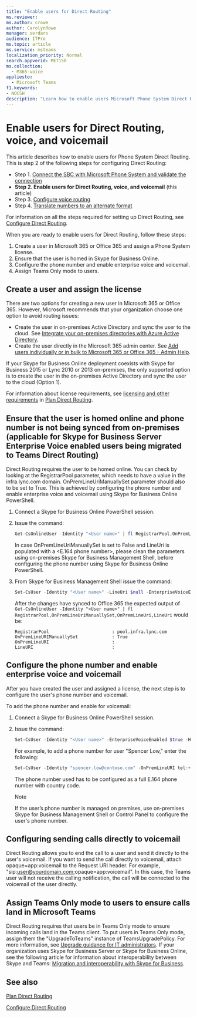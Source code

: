 ```yaml
---
title: "Enable users for Direct Routing"
ms.reviewer: 
ms.author: crowe
author: CarolynRowe
manager: serdars
audience: ITPro
ms.topic: article
ms.service: msteams
localization_priority: Normal
search.appverid: MET150
ms.collection: 
  - M365-voice
appliesto: 
  - Microsoft Teams
f1.keywords:
- NOCSH
description: "Learn how to enable users Microsoft Phone System Direct Routing."
---
```


# Enable users for Direct Routing, voice, and voicemail

This article describes how to enable users for Phone System Direct Routing.  This is step 2 of the following steps for configuring Direct Routing:

- Step 1. [Connect the SBC with Microsoft Phone System and validate the connection](direct-routing-connect-the-sbc.md) 
- **Step 2. Enable users for Direct Routing, voice, and voicemail**   (this article)
- Step 3. [Configure voice routing](direct-routing-voice-routing.md)
- Step 4. [Translate numbers to an alternate format](direct-routing-translate-numbers.md) 


For information on all the steps required for setting up Direct Routing, see [Configure Direct Routing](direct-routing-configure.md).

When you are ready to enable users for Direct Routing, follow these steps: 

1. Create a user in Microsoft 365 or Office 365 and assign a Phone System license. 
2. Ensure that the user is homed in Skype for Business Online. 
3. Configure the phone number and enable enterprise voice and voicemail. 
4. Assign Teams Only mode to users.

## Create a user and assign the license 

There are two options for creating a new user in Microsoft 365 or Office 365. However, Microsoft recommends that your organization choose one option to avoid routing issues: 

- Create the user in on-premises Active Directory and sync the user to the cloud. See [Integrate your on-premises directories with Azure Active Directory](https://docs.microsoft.com/azure/active-directory/connect/active-directory-aadconnect).
- Create the user directly in the Microsoft 365 admin center. See [Add users individually or in bulk to Microsoft 365 or Office 365 - Admin Help](https://support.office.com/article/Add-users-individually-or-in-bulk-to-Office-365-Admin-Help-1970f7d6-03b5-442f-b385-5880b9c256ec). 

If your Skype for Business Online deployment coexists with Skype for Business 2015 or Lync 2010 or 2013 on-premises, the only supported option is to create the user in the on-premises Active Directory and sync the user to the cloud (Option 1). 

For information about license requirements, see [licensing and other requirements](direct-routing-plan.md#licensing-and-other-requirements) in [Plan Direct Routing](direct-routing-plan.md).

## Ensure that the user is homed online and phone number is not being synced from on-premises (applicable for Skype for Business Server Enterprise Voice enabled users being migrated to Teams Direct Routing)

Direct Routing requires the user to be homed online. You can check by looking at the RegistrarPool parameter, which needs to have a value in the infra.lync.com domain. 
OnPremLineUriManuallySet parameter should also to be set to True. This is achieved by configuring the phone number and enable enterprise voice and voicemail using Skype for Business Online PowerShell.

1. Connect a Skype for Business Online PowerShell session.

2. Issue the command: 

    ```PowerShell
    Get-CsOnlineUser -Identity "<User name>" | fl RegistrarPool,OnPremLineUriManuallySet,OnPremLineUri,LineUri
    ``` 
    In case OnPremLineUriManuallySet is set to False and LineUri is populated with a <E.164 phone number>, please clean the parameters using on-premises Skype for Business Management Shell, before configuring the phone number using Skype for Business Online PowerShell. 

1. From Skype for Business Management Shell issue the command: 

   ```PowerShell
   Set-CsUser -Identity "<User name>" -LineUri $null -EnterpriseVoiceEnabled $False -HostedVoiceMail $False
    ``` 
   After the changes have synced to Office 365 the expected output of `Get-CsOnlineUser -Identity "<User name>" | fl RegistrarPool,OnPremLineUriManuallySet,OnPremLineUri,LineUri` would be:

   ```console
   RegistrarPool                        : pool.infra.lync.com
   OnPremLineURIManuallySet             : True
   OnPremLineURI                        : 
   LineURI                              : 
   ```

## Configure the phone number and enable enterprise voice and voicemail 

After you have created the user and assigned a license, the next step is to configure the user's phone number and voicemail. 

To add the phone number and enable for voicemail:
 
1. Connect a Skype for Business Online PowerShell session. 

2. Issue the command: 
 
    ```PowerShell
    Set-CsUser -Identity "<User name>" -EnterpriseVoiceEnabled $true -HostedVoiceMail $true -OnPremLineURI tel:<E.164 phone number>
    ```
    
    For example, to add a phone number for user "Spencer Low," enter the following: 

    ```PowerShell
    Set-CsUser -Identity "spencer.low@contoso.com" -OnPremLineURI tel:+14255388797 -EnterpriseVoiceEnabled $true -HostedVoiceMail $true
    ```

    The phone number used has to be configured as a full E.164 phone number with country code. 

    > [!NOTE]
    > If the user’s phone number is managed on premises, use on-premises Skype for Business Management Shell or Control Panel to configure the user's phone number. 


## Configuring sending calls directly to voicemail

Direct Routing allows you to end the call to a user and send it directly to the user's voicemail. If you want to send the call directly to voicemail, attach opaque=app:voicemail to the Request URI header. For example, "sip:user@yourdomain.com;opaque=app:voicemail". In this case, the Teams user will not receive the calling notification, the call will be connected to the voicemail of the user directly.

## Assign Teams Only mode to users to ensure calls land in Microsoft Teams

Direct Routing requires that users be in Teams Only mode to ensure incoming calls land in the Teams client. To put users in Teams Only mode, assign them the "UpgradeToTeams" instance of TeamsUpgradePolicy. For more information, see [Upgrade guidance for IT administrators](upgrade-to-teams-on-prem-overview.md). If your organization uses Skype for Business Server or Skype for Business Online, see the following article for information about interoperability between Skype and Teams: [Migration and interoperability with Skype for Business](migration-interop-guidance-for-teams-with-skype.md).

## See also

[Plan Direct Routing](direct-routing-plan.md)

[Configure Direct Routing](direct-routing-configure.md)
